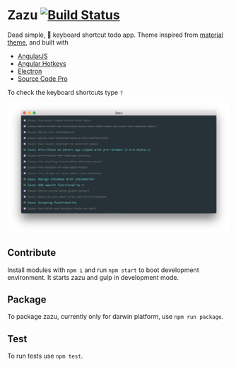 # Zazu [![Build Status](https://travis-ci.org/spirosikmd/zazu.svg?branch=master)](https://travis-ci.org/spirosikmd/zazu)

Dead simple,  keyboard shortcut todo app. Theme inspired from
[material theme](http://equinusocio.github.io/material-theme/), and built with

- [AngularJS](https://angularjs.org/)
- [Angular Hotkeys](http://chieffancypants.github.io/angular-hotkeys/)
- [Electron](http://electron.atom.io/)
- [Source Code Pro](http://adobe-fonts.github.io/source-code-pro/)

To check the keyboard shortcuts type `?`

<img src="resources/zazu.png">

## Contribute

Install modules with `npm i` and run `npm start` to boot
development environment. It starts zazu and gulp in development mode.

## Package

To package zazu, currently only for darwin platform, use `npm run package`.

## Test

To run tests use `npm test`.
